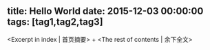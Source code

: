 title: Hello World
date: 2015-12-03 00:00:00
tags: [tag1,tag2,tag3]
---
<Excerpt in index | 首页摘要> 
+<!-- more -->
<The rest of contents | 余下全文>